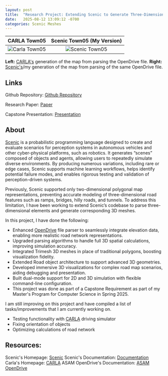 ```yaml
---
layout: post
title:  "Research Project: Extending Scenic to Generate Three-Dimensional Meshes of Road Networks"
date:   2025-08-12 13:09:12 -0700
categories: Scenic Meshes
---
```


CARLA Town05             |  Scenic Town05 (My Version)
:-------------------------:|:-------------------------:
![Carla Town05]({{site.baseurl}}/assets/Capstone/CARLA_Town05.png)  |  ![Scenic Town05]({{site.baseurl}}/assets/Capstone/Scenic_Town05.png)
**Left:** [CARLA's][carla] generation of the map from parsing the OpenDrive file.
**Right:** [Scenic's][scenic]/my generation of the map from parsing of the same OpenDrive file.

## Links

Github Repository: [Github Repository][github-repo]

Research Paper: [Paper][paper]
 
Capstone Presentation: [Presentation][presentation]


## About

[Scenic][scenic] is a probabilistic programming language designed to create and evaluate scenarios for perception systems in autonomous vehicles and other cyber-physical platforms, such as robotics. It generates “scenes” composed of objects and agents, allowing users to repeatedly simulate diverse environments. By producing numerous variations, including rare or edge cases, Scenic supports machine learning workflows, helps identify potential failure modes, and enables rigorous testing and validation of perception-driven systems.

Previously, Scenic supported only two-dimensional polygonal map representations, preventing accurate modeling of three-dimensional road features such as ramps, bridges, hilly roads, and tunnels. To address this limitation, I have been working to extend Scenic’s codebase to parse three-dimensional elements and generate corresponding 3D meshes.

In this project, I have done the following:
- Enhanced [OpenDrive][opendrive] file parser to seamlessly integrate elevation data, enabling more realistic road network representations.
- Upgraded parsing algorithms to handle full 3D spatial calculations, improving simulation accuracy.
- Integrated Trimesh 3D meshes in place of traditional polygons, boosting visualization fidelity.
- Extended Road object architecture to support advanced 3D geometries.
- Developed immersive 3D visualizations for complex road map scenarios, aiding debugging and presentation.
- Built dual-mode support for 2D and 3D simulation with flexible command-line configuration.
- This project was done as part of a Capstone Requirement as part of my Master's Program for Computer Science in Spring 2025. 

I am still improving on this project and have compiled a list of tasks/improvements that I am currently working on.
- Testing functionality with [CARLA][carla] driving simulator
- Fixing orientation of objects
- Optimizing calculations of road network

<!-- TODO: Add design process?-->

## Resources:

Scenic's Homepage: [Scenic][scenic]
Scenic's Documentation: [Documentation][scenic_documentation]
Carla's Homepage: [CARLA][carla]
ASAM OpenDrive's Documentation: [ASAM OpenDrive][opendrive]

[github-repo]: https://github.com/BerkeleyLearnVerify/Scenic/tree/3d-driving
[paper]: https://drive.google.com/file/d/1heSntBwkX-YIAxuAPf8Bvj73L73NmwS3/view?usp=sharing
[presentation]: https://drive.google.com/file/d/1DkTVb16uYtd1eQdSoJ52yy_plOK3Svzt/view?usp=sharing
[scenic]: https://scenic-lang.org/
[scenic_documentation]: https://docs.scenic-lang.org/en/latest/
[carla]: https://carla.org/
[opendrive]: https://www.asam.net/standards/detail/opendrive/